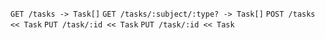 `GET /tasks -> Task[]`
`GET /tasks/:subject/:type? -> Task[]`
`POST /tasks << Task`
`PUT /task/:id << Task`
`PUT /task/:id << Task`
